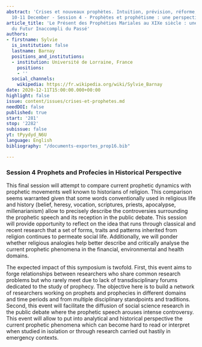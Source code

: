 ```yaml
---
abstract: 'Crises et nouveaux prophètes. Intuition, prévision, réforme, Paris IAS,
  10-11 December - Session 4 - Prophètes et prophétisme : une perspective historique'
article_title: 'Le Présent des Prophéties Mariales au XIXe siècle : une Relecture
  du Futur Inaccompli du Passé'
authors:
- firstname: Sylvie
  is_institution: false
  lastname: Barnay
  positions_and_institutions:
  - institution: Université de Lorraine, France
    positions:
    - ''
  social_channels:
    wikipedia: https://fr.wikipedia.org/wiki/Sylvie_Barnay
date: 2020-12-11T15:00:00.000+00:00
highlight: false
issue: content/issues/crises-et-prophetes.md
needDOI: false
published: true
start: '281'
stop: '2282'
subissue: false
yt: tPyydyd_N6U
language: English
bibliography: "/documents-exportes_prop16.bib"

---
```

### Session 4 Prophets and Profecies in Historical Perspective

This final session will attempt to compare current prophetic dynamics with prophetic movements well known to historians of religion. This comparison seems warranted given that some words conventionally used in religious life and history (belief, heresy, vocation, scriptures, priests, apocalypse, millenarianism) allow to precisely describe the controversies surrounding the prophetic speech and its reception in the public debate. This session will provide opportunity to reflect on the idea that runs through classical and recent research that a set of forms, traits and patterns inherited from religion continues to permeate social life. Additionally, we will ponder whether religious analogies help better describe and critically analyse the current prophetic phenomena in the financial, environmental and health domains.

The expected impact of this symposium is twofold. First, this event aims to forge relationships between researchers who share common research problems but who rarely meet due to lack of transdisciplinary forums dedicated to the study of prophecy. The objective here is to build a network of researchers working on prophets and prophecies in different domains and time periods and from multiple disciplinary standpoints and traditions. Second, this event will facilitate the diffusion of social science research in the public debate where the prophetic speech arouses intense controversy. This event will allow to put into analytical and historical perspective the current prophetic phenomena which can become hard to read or interpret when studied in isolation or through research carried out hastily in emergency contexts.

<Youtube yt="tPyydyd_N6U" caption="Le présent des prophéties mariales au XIXe siècle : une relecture du futur inaccompli du passé" start="281" stop="2282"></Youtube>
